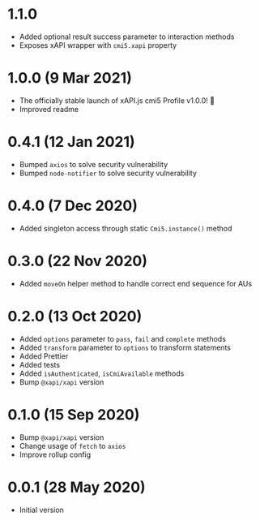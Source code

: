 # 1.1.0

- Added optional result success parameter to interaction methods
- Exposes xAPI wrapper with `cmi5.xapi` property

# 1.0.0 (9 Mar 2021)

- The officially stable launch of xAPI.js cmi5 Profile v1.0.0! 🎉
- Improved readme

# 0.4.1 (12 Jan 2021)

- Bumped `axios` to solve security vulnerability
- Bumped `node-notifier` to solve security vulnerability

# 0.4.0 (7 Dec 2020)

- Added singleton access through static `Cmi5.instance()` method

# 0.3.0 (22 Nov 2020)

- Added `moveOn` helper method to handle correct end sequence for AUs

# 0.2.0 (13 Oct 2020)

- Added `options` parameter to `pass`, `fail` and `complete` methods
- Added `transform` parameter to `options` to transform statements
- Added Prettier
- Added tests
- Added `isAuthenticated`, `isCmiAvailable` methods
- Bump `@xapi/xapi` version

# 0.1.0 (15 Sep 2020)

- Bump `@xapi/xapi` version
- Change usage of `fetch` to `axios`
- Improve rollup config

# 0.0.1 (28 May 2020)

- Initial version
